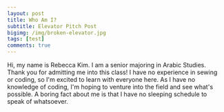 ```yaml
---
layout: post
title: Who Am I?
subtitle: Elevator Pitch Post
bigimg: /img/broken-elevator.jpg
tags: [test]
comments: true
---
```


Hi, my name is Rebecca Kim. I am a senior majoring in Arabic Studies. Thank you for admitting me into this class! I have no experience in sewing or coding, so I'm excited to learn with everyone here. As I have no knowledge of coding, I'm hoping to venture into the field and see what's possible. A boring fact about me is that I have no sleeping schedule to speak of whatsoever.










